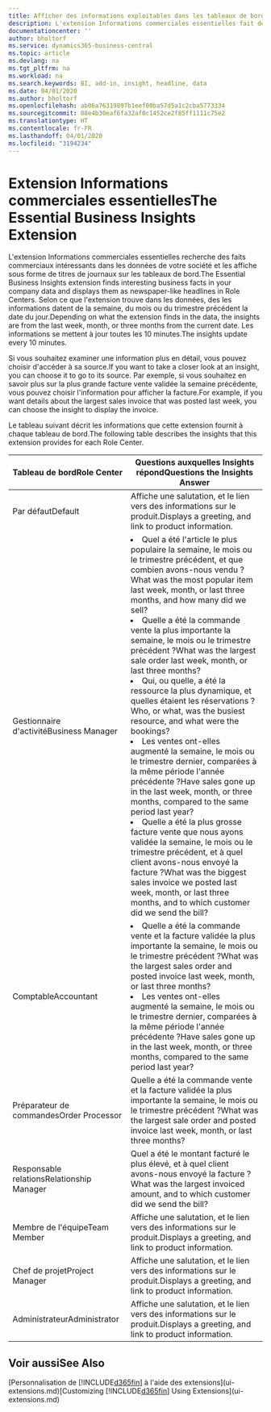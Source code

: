```yaml
---
title: Afficher des informations exploitables dans les tableaux de bord | Microsoft Docs
description: L'extension Informations commerciales essentielles fait défiler une série d'informations commerciales sur les tableaux de bord.
documentationcenter: ''
author: bholtorf
ms.service: dynamics365-business-central
ms.topic: article
ms.devlang: na
ms.tgt_pltfrm: na
ms.workload: na
ms.search.keywords: BI, add-in, insight, headline, data
ms.date: 04/01/2020
ms.author: bholtorf
ms.openlocfilehash: ab06a76319897b1eef00ba57d5a1c2cba5773334
ms.sourcegitcommit: 88e4b30eaf6fa32af0c1452ce2f85ff1111c75e2
ms.translationtype: HT
ms.contentlocale: fr-FR
ms.lasthandoff: 04/01/2020
ms.locfileid: "3194234"
---
```

# <a name="the-essential-business-insights-extension"></a><span data-ttu-id="98723-103">Extension Informations commerciales essentielles</span><span class="sxs-lookup"><span data-stu-id="98723-103">The Essential Business Insights Extension</span></span>
<span data-ttu-id="98723-104">L'extension Informations commerciales essentielles recherche des faits commerciaux intéressants dans les données de votre société et les affiche sous forme de titres de journaux sur les tableaux de bord.</span><span class="sxs-lookup"><span data-stu-id="98723-104">The Essential Business Insights extension finds interesting business facts in your company data and displays them as newspaper-like headlines in Role Centers.</span></span> <span data-ttu-id="98723-105">Selon ce que l'extension trouve dans les données, des les informations datent de la semaine, du mois ou du trimestre précédent la date du jour.</span><span class="sxs-lookup"><span data-stu-id="98723-105">Depending on what the extension finds in the data, the insights are from the last week, month, or three months from the current date.</span></span> <span data-ttu-id="98723-106">Les informations se mettent à jour toutes les 10 minutes.</span><span class="sxs-lookup"><span data-stu-id="98723-106">The insights update every 10 minutes.</span></span>  

<span data-ttu-id="98723-107">Si vous souhaitez examiner une information plus en détail, vous pouvez choisir d'accéder à sa source.</span><span class="sxs-lookup"><span data-stu-id="98723-107">If you want to take a closer look at an insight, you can choose it to go to its source.</span></span> <span data-ttu-id="98723-108">Par exemple, si vous souhaitez en savoir plus sur la plus grande facture vente validée la semaine précédente, vous pouvez choisir l'information pour afficher la facture.</span><span class="sxs-lookup"><span data-stu-id="98723-108">For example, if you want details about the largest sales invoice that was posted last week, you can choose the insight to display the invoice.</span></span>

<span data-ttu-id="98723-109">Le tableau suivant décrit les informations que cette extension fournit à chaque tableau de bord.</span><span class="sxs-lookup"><span data-stu-id="98723-109">The following table describes the insights that this extension provides for each Role Center.</span></span>

|<span data-ttu-id="98723-110">Tableau de bord</span><span class="sxs-lookup"><span data-stu-id="98723-110">Role Center</span></span>|<span data-ttu-id="98723-111">Questions auxquelles Insights répond</span><span class="sxs-lookup"><span data-stu-id="98723-111">Questions the Insights Answer</span></span>|
|----|-----|
|<span data-ttu-id="98723-112">Par défaut</span><span class="sxs-lookup"><span data-stu-id="98723-112">Default</span></span>|<span data-ttu-id="98723-113">Affiche une salutation, et le lien vers des informations sur le produit.</span><span class="sxs-lookup"><span data-stu-id="98723-113">Displays a greeting, and link to product information.</span></span>|
|<span data-ttu-id="98723-114">Gestionnaire d'activité</span><span class="sxs-lookup"><span data-stu-id="98723-114">Business Manager</span></span>|<li> <span data-ttu-id="98723-115">Quel a été l'article le plus populaire la semaine, le mois ou le trimestre précédent, et que combien avons-nous vendu ?</span><span class="sxs-lookup"><span data-stu-id="98723-115">What was the most popular item last week, month, or last three months, and how many did we sell?</span></span><br><li> <span data-ttu-id="98723-116">Quelle a été la commande vente la plus importante la semaine, le mois ou le trimestre précédent ?</span><span class="sxs-lookup"><span data-stu-id="98723-116">What was the largest sale order last week, month, or last three months?</span></span><br><li> <span data-ttu-id="98723-117">Qui, ou quelle, a été la ressource la plus dynamique, et quelles étaient les réservations ?</span><span class="sxs-lookup"><span data-stu-id="98723-117">Who, or what, was the busiest resource, and what were the bookings?</span></span><br><li> <span data-ttu-id="98723-118">Les ventes ont-elles augmenté la semaine, le mois ou le trimestre dernier, comparées à la même période l'année précédente ?</span><span class="sxs-lookup"><span data-stu-id="98723-118">Have sales gone up in the last week, month, or three months, compared to the same period last year?</span></span><br><li> <span data-ttu-id="98723-119">Quelle a été la plus grosse facture vente que nous ayons validée la semaine, le mois ou le trimestre précédent, et à quel client avons-nous envoyé la facture ?</span><span class="sxs-lookup"><span data-stu-id="98723-119">What was the biggest sales invoice we posted last week, month, or last three months, and to which customer did we send the bill?</span></span></li> |
|<span data-ttu-id="98723-120">Comptable</span><span class="sxs-lookup"><span data-stu-id="98723-120">Accountant</span></span>|<li> <span data-ttu-id="98723-121">Quelle a été la commande vente et la facture validée la plus importante la semaine, le mois ou le trimestre précédent ?</span><span class="sxs-lookup"><span data-stu-id="98723-121">What was the largest sales order and posted invoice last week, month, or last three months?</span></span><br><li> <span data-ttu-id="98723-122">Les ventes ont-elles augmenté la semaine, le mois ou le trimestre dernier, comparées à la même période l'année précédente ?</span><span class="sxs-lookup"><span data-stu-id="98723-122">Have sales gone up in the last week, month, or three months, compared to the same period last year?</span></span> |
|<span data-ttu-id="98723-123">Préparateur de commandes</span><span class="sxs-lookup"><span data-stu-id="98723-123">Order Processor</span></span>| <span data-ttu-id="98723-124">Quelle a été la commande vente et la facture validée la plus importante la semaine, le mois ou le trimestre précédent ?</span><span class="sxs-lookup"><span data-stu-id="98723-124">What was the largest sale order and posted invoice last week, month, or last three months?</span></span>|
|<span data-ttu-id="98723-125">Responsable relations</span><span class="sxs-lookup"><span data-stu-id="98723-125">Relationship Manager</span></span>| <span data-ttu-id="98723-126">Quel a été le montant facturé le plus élevé, et à quel client avons-nous envoyé la facture ?</span><span class="sxs-lookup"><span data-stu-id="98723-126">What was the largest invoiced amount, and to which customer did we send the bill?</span></span>|
|<span data-ttu-id="98723-127">Membre de l'équipe</span><span class="sxs-lookup"><span data-stu-id="98723-127">Team Member</span></span>| <span data-ttu-id="98723-128">Affiche une salutation, et le lien vers des informations sur le produit.</span><span class="sxs-lookup"><span data-stu-id="98723-128">Displays a greeting, and link to product information.</span></span>|
|<span data-ttu-id="98723-129">Chef de projet</span><span class="sxs-lookup"><span data-stu-id="98723-129">Project Manager</span></span>| <span data-ttu-id="98723-130">Affiche une salutation, et le lien vers des informations sur le produit.</span><span class="sxs-lookup"><span data-stu-id="98723-130">Displays a greeting, and link to product information.</span></span>|
|<span data-ttu-id="98723-131">Administrateur</span><span class="sxs-lookup"><span data-stu-id="98723-131">Administrator</span></span>| <span data-ttu-id="98723-132">Affiche une salutation, et le lien vers des informations sur le produit.</span><span class="sxs-lookup"><span data-stu-id="98723-132">Displays a greeting, and link to product information.</span></span>|

## <a name="see-also"></a><span data-ttu-id="98723-133">Voir aussi</span><span class="sxs-lookup"><span data-stu-id="98723-133">See Also</span></span>
<span data-ttu-id="98723-134">[Personnalisation de [!INCLUDE[d365fin](includes/d365fin_md.md)] à l'aide des extensions](ui-extensions.md)</span><span class="sxs-lookup"><span data-stu-id="98723-134">[Customizing [!INCLUDE[d365fin](includes/d365fin_md.md)] Using Extensions](ui-extensions.md)</span></span>
